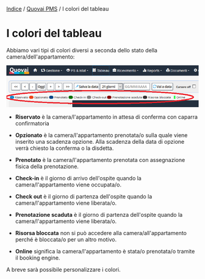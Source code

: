 [Indice](index.html) / [Quovai PMS](quovai-pms-it.md) / I colori del tableau

# I colori del tableau
  
Abbiamo vari tipi di colori diversi a seconda dello stato della camera/dell'appartamento:

![](images/i-colori-del-tableau-001.png)

 - **Riservato** è la camera/l'appartamento in attesa di conferma con caparra confirmatoria
 
 - **Opzionato** è la camera/l'appartamento prenotata/o sulla quale viene inserito una scadenza opzione. Alla scadenza della data di opzione verrà chiesto la conferma o la disdetta.
 
 - **Prenotato** è la camera/l'appartamento prenotata con assegnazione fisica della prenotazione. 
 
 - **Check-in** è il giorno di arrivo dell'ospite quando la camera/l'appartamento viene occupata/o. 
 
 - **Check out** è il giorno di partenza dell'ospite quando la camera/l'appartamento viene liberata/o.

 - **Prenotazione scaduta** è il giorno di partenza dell'ospite quando la camera/l'appartamento viene liberata/o.
 
 -  **Risorsa bloccata** non si può accedere alla camera/all'appartamento perché è bloccata/o per un altro motivo.
 
 - **Online** significa la camera/l'appartamento è stata/o prenotata/o tramite il booking engine.
 
 A breve sarà possibile personalizzare i colori.
